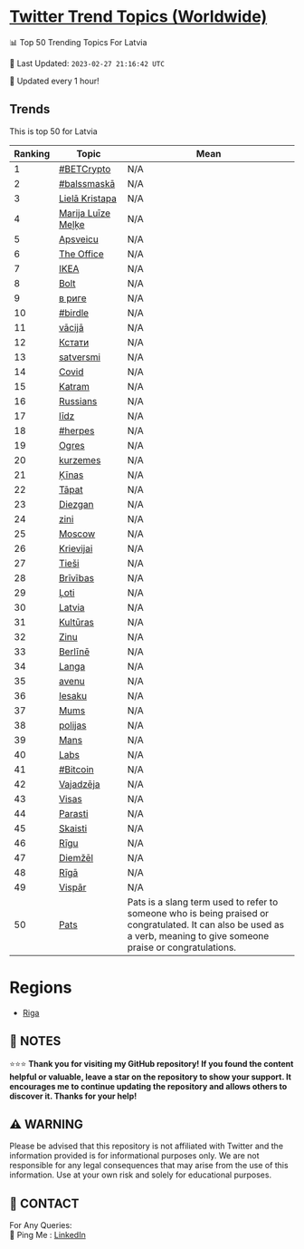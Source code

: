[Twitter Trend Topics (Worldwide)](https://github.com/ErcinDedeoglu/Twitter-Trend-Topics)
==========


📊 Top 50 Trending Topics For Latvia

📆 Last Updated: `2023-02-27 21:16:42 UTC`

🔧 Updated every 1 hour!


## Trends

This is top 50 for Latvia

| Ranking | Topic | Mean |
| ------- | ------------ | ------------ |
| 1 | [#BETCrypto](http://twitter.com/search?q=%23BETCrypto) | N/A |
| 2 | [#balssmaskā](http://twitter.com/search?q=%23balssmask%c4%81) | N/A |
| 3 | [Lielā Kristapa](http://twitter.com/search?q=Liel%c4%81+Kristapa) | N/A |
| 4 | [Marija Luīze Meļķe](http://twitter.com/search?q=Marija+Lu%c4%abze+Me%c4%bc%c4%b7e) | N/A |
| 5 | [Apsveicu](http://twitter.com/search?q=Apsveicu) | N/A |
| 6 | [The Office](http://twitter.com/search?q=The+Office) | N/A |
| 7 | [IKEA](http://twitter.com/search?q=IKEA) | N/A |
| 8 | [Bolt](http://twitter.com/search?q=Bolt) | N/A |
| 9 | [в риге](http://twitter.com/search?q=%d0%b2+%d1%80%d0%b8%d0%b3%d0%b5) | N/A |
| 10 | [#birdle](http://twitter.com/search?q=%23birdle) | N/A |
| 11 | [vācijā](http://twitter.com/search?q=v%c4%81cij%c4%81) | N/A |
| 12 | [Кстати](http://twitter.com/search?q=%d0%9a%d1%81%d1%82%d0%b0%d1%82%d0%b8) | N/A |
| 13 | [satversmi](http://twitter.com/search?q=satversmi) | N/A |
| 14 | [Covid](http://twitter.com/search?q=Covid) | N/A |
| 15 | [Katram](http://twitter.com/search?q=Katram) | N/A |
| 16 | [Russians](http://twitter.com/search?q=Russians) | N/A |
| 17 | [līdz](http://twitter.com/search?q=l%c4%abdz) | N/A |
| 18 | [#herpes](http://twitter.com/search?q=%23herpes) | N/A |
| 19 | [Ogres](http://twitter.com/search?q=Ogres) | N/A |
| 20 | [kurzemes](http://twitter.com/search?q=kurzemes) | N/A |
| 21 | [Ķīnas](http://twitter.com/search?q=%c4%b6%c4%abnas) | N/A |
| 22 | [Tāpat](http://twitter.com/search?q=T%c4%81pat) | N/A |
| 23 | [Diezgan](http://twitter.com/search?q=Diezgan) | N/A |
| 24 | [zini](http://twitter.com/search?q=zini) | N/A |
| 25 | [Moscow](http://twitter.com/search?q=Moscow) | N/A |
| 26 | [Krievijai](http://twitter.com/search?q=Krievijai) | N/A |
| 27 | [Tieši](http://twitter.com/search?q=Tie%c5%a1i) | N/A |
| 28 | [Brīvības](http://twitter.com/search?q=Br%c4%abv%c4%abbas) | N/A |
| 29 | [Ļoti](http://twitter.com/search?q=%c4%bboti) | N/A |
| 30 | [Latvia](http://twitter.com/search?q=Latvia) | N/A |
| 31 | [Kultūras](http://twitter.com/search?q=Kult%c5%abras) | N/A |
| 32 | [Zinu](http://twitter.com/search?q=Zinu) | N/A |
| 33 | [Berlīnē](http://twitter.com/search?q=Berl%c4%abn%c4%93) | N/A |
| 34 | [Langa](http://twitter.com/search?q=Langa) | N/A |
| 35 | [avenu](http://twitter.com/search?q=avenu) | N/A |
| 36 | [Iesaku](http://twitter.com/search?q=Iesaku) | N/A |
| 37 | [Mums](http://twitter.com/search?q=Mums) | N/A |
| 38 | [polijas](http://twitter.com/search?q=polijas) | N/A |
| 39 | [Mans](http://twitter.com/search?q=Mans) | N/A |
| 40 | [Labs](http://twitter.com/search?q=Labs) | N/A |
| 41 | [#Bitcoin](http://twitter.com/search?q=%23Bitcoin) | N/A |
| 42 | [Vajadzēja](http://twitter.com/search?q=Vajadz%c4%93ja) | N/A |
| 43 | [Visas](http://twitter.com/search?q=Visas) | N/A |
| 44 | [Parasti](http://twitter.com/search?q=Parasti) | N/A |
| 45 | [Skaisti](http://twitter.com/search?q=Skaisti) | N/A |
| 46 | [Rīgu](http://twitter.com/search?q=R%c4%abgu) | N/A |
| 47 | [Diemžēl](http://twitter.com/search?q=Diem%c5%be%c4%93l) | N/A |
| 48 | [Rīgā](http://twitter.com/search?q=R%c4%abg%c4%81) | N/A |
| 49 | [Vispār](http://twitter.com/search?q=Visp%c4%81r) | N/A |
| 50 | [Pats](http://twitter.com/search?q=Pats) | Pats is a slang term used to refer to someone who is being praised or congratulated. It can also be used as a verb, meaning to give someone praise or congratulations. |



# Regions

* [Riga](</Latvia/Riga.md>)



## 📝 NOTES

⭐⭐⭐ **Thank you for visiting my GitHub repository! If you found the content helpful or valuable, leave a star on the repository to show your support. It encourages me to continue updating the repository and allows others to discover it. Thanks for your help!**


## ⚠️ WARNING

Please be advised that this repository is not affiliated with Twitter and the information provided is for informational purposes only. We are not responsible for any legal consequences that may arise from the use of this information. Use at your own risk and solely for educational purposes.


## 📨 CONTACT

 For Any Queries:  
            🏓 Ping Me : [LinkedIn](https://www.linkedin.com/in/ercindedeoglu/)
